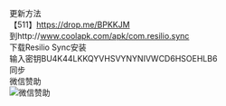 ﻿更新方法<br>
【511】https://drop.me/BPKKJM<br>
到http://www.coolapk.com/apk/com.resilio.sync<br>
下载Resilio Sync安装<br>
输入密钥BU4K44LKKQYVHSVYNYNIVWCD6HSOEHLB6<br>
同步<br>
微信赞助<br>
![微信赞助](http://wx4.sinaimg.cn/large/6d79e82agy1ff5stt4g93j2062065wep.jpg)

